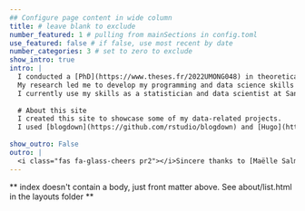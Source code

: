 ```yaml
---
## Configure page content in wide column
title: # leave blank to exclude
number_featured: 1 # pulling from mainSections in config.toml
use_featured: false # if false, use most recent by date
number_categories: 3 # set to zero to exclude
show_intro: true
intro: |
  I conducted a [PhD](https://www.theses.fr/2022UMONG048) in theoretical ecology regarding the dynamics and stability of spatially structured ecosystem.
  My research led me to develop my programming and data science skills to solve problems such as fitting demographic models on [ecological](https://doi.org/10.1111/ele.13692) [data](https://doi.org/10.1098/rspb.2022.0543) using bayesian statistics, or [automated species identification](https://doi.org/10.1098/rspb.2022.0543) and counting from video data.
  I currently use my skills as a statistician and data scientist at Sanofi, where I work on R&D of vaccines.
  
  # About this site
  I created this site to showcase some of my data-related projects.
  I used [blogdown](https://github.com/rstudio/blogdown) and [Hugo](https://gohugo.io/), with the theme [Hugo Apéro](https://hugo-apero-docs.netlify.app/).
  
show_outro: False
outro: |
  <i class="fas fa-glass-cheers pr2"></i>Sincere thanks to [Maëlle Salmon](https://masalmon.eu/) for her help naming this Hugo theme!
---
```


** index doesn't contain a body, just front matter above.
See about/list.html in the layouts folder **